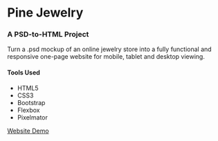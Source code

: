 # Pine Jewelry
### A PSD-to-HTML Project

Turn a .psd mockup of an online jewelry store into a fully functional and responsive one-page website for mobile, tablet and desktop viewing.
<br>


#### Tools Used
* HTML5
* CSS3
* Bootstrap
* Flexbox
* Pixelmator

[Website Demo](https://tinuola.github.io/pine-jewelry/)
